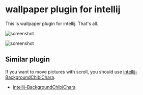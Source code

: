# wallpaper plugin for intellij

This is wallpaper plugin for intellij. That's all.

![screenshot](https://raw.githubusercontent.com/wiki/cocuh/intellij-wallpaper/img/illya.png)

![screenshot](https://raw.githubusercontent.com/wiki/cocuh/intellij-wallpaper/img/settings.png)

## Similar plugin
If you want to move pictures with scroll, you should use [intellij-BackgroundChibiChara](https://github.com/cocuh/intellij-background-chibichara).

- [intellij-BackgroundChibiChara](https://github.com/cocuh/intellij-background-chibichara)